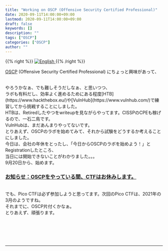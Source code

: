 ```yaml
---
title: "Working on OSCP (Offensive Security Certified Professional)"
date: 2020-09-11T14:00:00+09:00
lastmod: 2020-09-11T14:00:00+09:00
draft: false
keywords: []
description: ""
tags: ["OSCP"]
categories: ["OSCP"]
author: ""
---
```

{{% right %}}
<a href="https://translate.google.com/translate?hl=en&sl=ja&tl=en&u=https%3A%2F%2Fcaptureamerica.github.io%2Fwriteups%2Fpost%2Fworking_on_OSCP%2F">
<img src="https://captureamerica.github.io/writeups/img/En.png" alt="English">
</a>
{{% /right %}}

[OSCP](https://www.offensive-security.com/) (Offensive Security Certified Professional) にちょっと興味があって、

<br />
やろうかなぁ、でも難しそうだしなぁ、と思いつつ、

<br />
ラボも有料だし、効率よく進めるためにある程度[HTB](https://www.hackthebox.eu/)や[VulnHub](https://www.vulnhub.com/)で練習してから挑戦することにしました。

<br />
HTBは、Retiredしたやつをwriteupを見ながらやってます。CISSPのCPEも稼げるので、一石二鳥です。

<br />
VulnHubは、まだあんまりやってないです。

<br />
とりあえず、OSCPのラボを始めてみて、それから試験をどうするか考えることにしました。

<br />
今日は、会社の年休をとったし、「今日からOSCPのラボを始めよう！」とRegistrationしたところ、

<br />
当日には開始できないことがわかりました。。。

<br />
9月20日から、始めます。

<br />
<h3><u>お知らせ：OSCPをやっている間、CTFはお休みします。</u></h3>

<br />
でも、Pico CTFは必ず参加しようと思ってます。次回のPico CTFは、2021年の3月のようですね。

<br />
それまでに、OSCP片付くかなぁ。

<br />
とりあえず、頑張ります。


<br /><br />
<br /><br />
- - -
<br /><br />
<br /><br />
